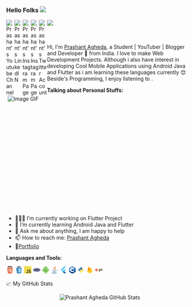 ### Hello Folks <img src="https://media.giphy.com/media/hvRJCLFzcasrR4ia7z/giphy.gif" width="25px">

<a href="https://www.youtube.com/channel/UC5PiBsLrQny-uga3BXKOuDA">
  <img align="left" alt="Prashant's Youtube Channel" width="22px" src="https://cdn.jsdelivr.net/npm/simple-icons@3/icons/youtube.svg" />
</a>

<a href="https://www.linkedin.com/in/prashant-agheda-421760199/">
  <img align="left" alt="Prashant's LinkedIN" width="22px" src="https://cdn.jsdelivr.net/npm/simple-icons@3/icons/linkedin.svg" />
</a>

<a href="https://www.instagram.com/crafty_coding/">
  <img align="left" alt="Prashant's Instagram Page" width="22px" src="https://cdn.jsdelivr.net/npm/simple-icons@3/icons/instagram.svg" />
</a>

<a href="https://www.quora.com/profile/Prashant-Agheda-1">
  <img align="left" alt="Prashant's Instagram Page" width="22px" src="https://cdn.jsdelivr.net/npm/simple-icons@3/icons/quora.svg" />
</a>

<a href="https://twitter.com/Prashant_Agheda">
  <img align="left" alt="Prashant's Twitter Account" width="22px" src="https://cdn.jsdelivr.net/npm/simple-icons@3/icons/twitter.svg" />
</a>


![](https://visitor-badge.glitch.me/badge?page_id=prashant-agheda.prashant-agheda)

<br />

Hi, I'm [Prashant Agheda](https://prashantagheda.blogspot.com/), a Student | YouTuber | Blogger and Developer 🚀 from India. I love to make Web Development Projects.
Although i also have interest in developing Cool Mobile Applications using Android Java and Flutter as i am learning these languages currently 😊 Beside's Programming, I enjoy listening to .

  <img align="right" alt="Image GIF" src="https://github.com/abhisheknaiidu/abhisheknaiidu/blob/master/code.gif?raw=true" width="500" height="320" />
  
**Talking about Personal Stuffs:**

- 👨🏽‍💻 I’m currently working on Flutter Project
- 🌱 I’m currently learning Android Java and Flutter
- 💬 Ask me about anything, I am happy to help
- 📫 How to reach me: [Prashant Agheda](https://www.linkedin.com/in/prashant-agheda-421760199/)
- 📝[Portfolio](https://prashant-agheda.github.io/)

**Languages and Tools:**  

<code><img height="20" src="https://raw.githubusercontent.com/github/explore/80688e429a7d4ef2fca1e82350fe8e3517d3494d/topics/html/html.png"></code>
<code><img height="20" src="https://raw.githubusercontent.com/github/explore/80688e429a7d4ef2fca1e82350fe8e3517d3494d/topics/css/css.png"></code>
<code><img height="20" src="https://raw.githubusercontent.com/github/explore/80688e429a7d4ef2fca1e82350fe8e3517d3494d/topics/javascript/javascript.png"></code>
<code><img height="20" src="https://raw.githubusercontent.com/github/explore/80688e429a7d4ef2fca1e82350fe8e3517d3494d/topics/php/php.png"></code>
<code><img height="20" src="https://raw.githubusercontent.com/github/explore/80688e429a7d4ef2fca1e82350fe8e3517d3494d/topics/android/android.png"></code>
<code><img height="20" src="https://raw.githubusercontent.com/github/explore/80688e429a7d4ef2fca1e82350fe8e3517d3494d/topics/java/java.png"></code>
<code><img height="20" src="https://raw.githubusercontent.com/github/explore/80688e429a7d4ef2fca1e82350fe8e3517d3494d/topics/flutter/flutter.png"></code>
<code><img height="20" src="https://raw.githubusercontent.com/github/explore/80688e429a7d4ef2fca1e82350fe8e3517d3494d/topics/cpp/cpp.png"></code>
<code><img height="20" src="https://raw.githubusercontent.com/github/explore/80688e429a7d4ef2fca1e82350fe8e3517d3494d/topics/python/python.png"></code>
<code><img height="20" src="https://raw.githubusercontent.com/github/explore/80688e429a7d4ef2fca1e82350fe8e3517d3494d/topics/firebase/firebase.png"></code>
<code><img height="20" src="https://raw.githubusercontent.com/github/explore/80688e429a7d4ef2fca1e82350fe8e3517d3494d/topics/git/git.png"></code>




📈 My GitHub Stats

<p align="center"> <img src="https://github-readme-stats.vercel.app/api?username=prashant-agheda&show_icons=true&theme=gotham" alt="Prashant Agheda GitHub Stats" />
  
  
  
  
  
  
  
  
  
